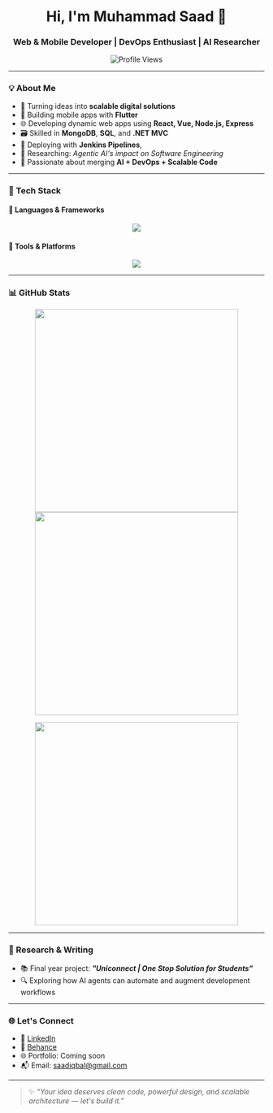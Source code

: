 <h1 align="center">Hi, I'm Muhammad Saad 👋</h1>
<h3 align="center">Web & Mobile Developer | DevOps Enthusiast | AI Researcher</h3>

<p align="center">
  <img src="https://komarev.com/ghpvc/?username=saadiqbal603&label=Profile%20views&color=0e75b6&style=flat" alt="Profile Views" />
</p>

---

### 💡 About Me

- 🚀 Turning ideas into **scalable digital solutions**
- 📱 Building mobile apps with **Flutter**
- 🌐 Developing dynamic web apps using **React, Vue, Node.js, Express**
- 🗃️ Skilled in **MongoDB**, **SQL**, and **.NET MVC**
- 🔧 Deploying with **Jenkins Pipelines**,
- 🤖 Researching: *Agentic AI's impact on Software Engineering*
- 🧠 Passionate about merging **AI + DevOps + Scalable Code**

---

### 🔧 Tech Stack

#### 🚀 Languages & Frameworks
<p align="center">
  <img src="https://skillicons.dev/icons?i=flutter,react,nodejs,express,dotnet,mongodb,mysql,sql,html,css,js,c,java,python" />
</p>

#### 🧰 Tools & Platforms
<p align="center">
  <img src="https://skillicons.dev/icons?i=jenkins,postman,vscode,git,github,visualstudio" />
</p>

---

### 📊 GitHub Stats

<p align="center">
  <img src="https://github-readme-stats.vercel.app/api?username=saadiqbal603&show_icons=true&theme=radical" width="400" />
  <img src="https://streak-stats.demolab.com/?user=saadiqbal603&theme=radical" width="400" />
</p>

<p align="center">
  <img src="https://github-readme-stats.vercel.app/api/top-langs/?username=saadiqbal603&layout=compact&theme=radical" width="400" />
</p>

---

### 🧠 Research & Writing

- 📚 Final year project: _**"Uniconnect | One Stop Solution for Students"**_
- 🔍 Exploring how AI agents can automate and augment development workflows

---

### 🌐 Let's Connect

- 💼 [LinkedIn](https://www.linkedin.com/in/muhammad-saad-2a74b9255)
- 🎨 [Behance](https://www.behance.net/muhammadsaad372)
- 🌐 Portfolio: Coming soon
- 📬 Email: saadiqbal@gmail.com

---

> ✨ *“Your idea deserves clean code, powerful design, and scalable architecture — let's build it.”*
